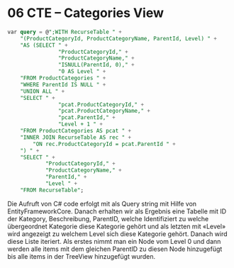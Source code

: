 # 06 CTE – Categories View
```sql
var query = @";WITH RecurseTable " +
    "(ProductCategoryId, ProductCategoryName, ParentId, Level) " +
    "AS (SELECT " +
                "ProductCategoryId," +
                "ProductCategoryName," +
                "ISNULL(ParentId, 0)," +
                "0 AS Level " +
    "FROM ProductCategories " +
    "WHERE ParentId IS NULL " +
    "UNION ALL " +
    "SELECT " +
                "pcat.ProductCategoryId," +
                "pcat.ProductCategoryName," +
                "pcat.ParentId," +
                "Level + 1 " +
    "FROM ProductCategories AS pcat " +
    "INNER JOIN RecurseTable AS rec " +
        "ON rec.ProductCategoryId = pcat.ParentId " +
    ") " +
    "SELECT " +
            "ProductCategoryId," +
            "ProductCategoryName," +
            "ParentId," +
            "Level " +
    "FROM RecurseTable";
 ```
Die Aufruft von C# code erfolgt mit als Query string mit Hilfe von EntityFrameworkCore.
Danach erhalten wir als Ergebnis eine Tabelle mit ID der Kategory, Beschreibung, ParentID, welche Identifiziert zu welche übergeordnet Kategorie diese Kategorie gehört und als letzten mit «Level» wird angezeigt zu welchem Level sich diese Kategorie gehört.
Danach wird diese Liste iteriert. Als erstes nimmt man ein Node vom Level 0 und dann werden alle items mit dem gleichen ParentID zu diesen Node hinzugefügt bis alle items in der TreeView hinzugefügt wurden.
